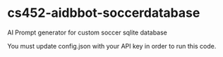 # cs452-aidbbot-soccerdatabase
AI Prompt generator for custom soccer sqlite database

You must update config.json with your API key in order to run this code.
